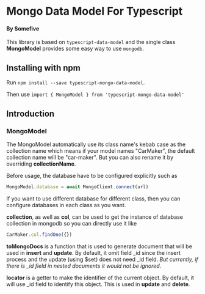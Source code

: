 # Mongo Data Model For Typescript
#### By Somefive

This library is based on `typescript-data-model` and the single class **MongoModel** provides some easy way to use `mongodb`.

## Installing with npm
Run `npm install --save typescript-mongo-data-model`.

Then use `import { MongoModel } from 'typescript-mongo-data-model'`

## Introduction

### MongoModel
The MongoModel automatically use its class name's kebab case as the collection name which means if your model names "CarMaker", the default collection name will be "car-maker". But you can also rename it by overriding **collectionName**.

Before usage, the database have to be configured explicitly such as
```javascript
MongoModel.database = await MongoClient.connect(url)
```
If you want to use different database for different class, then you can configure databases in each class as you want.

**collection**, as well as **col**, can be used to get the instance of database collection in mongodb so you can directly use it like
```javascript
CarMaker.col.findOne({})
```

**toMongoDocs** is a function that is used to generate document that will be used in **insert** and **update**. By default, it omit field _id since the insert process and the update (using $set) does not need _id field. *But currently, if there is _id field in nested documents it would not be ignored.*

**locator** is a getter to make the identifier of the current object. By default, it will use _id field to identify this object. This is used in **update** and **delete**. 